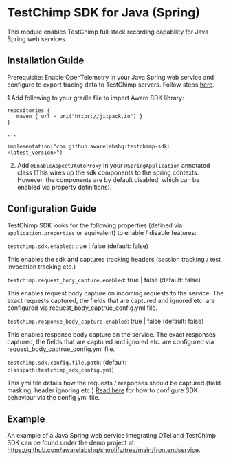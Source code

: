 # TestChimp SDK for Java (Spring)

This module enables TestChimp full stack recording capability for Java Spring web services.

## Installation Guide

Prerequisite: Enable OpenTelemetry in your Java Spring web service and configure to export tracing data to TestChimp servers. Follow steps [here](https://awarelabs.io/blog/getting-started-java).

1.Add following to your gradle file to import Aware SDK library:

```
repositories {
   maven { url = uri("https://jitpack.io") }
}

...

implementation("com.github.awarelabshq:testchimp-sdk:<latest_version>")

```

2. Add ```@EnableAspectJAutoProxy``` In your ```@SpringApplication``` annotated class (This wires up the sdk components to the spring contexts. However, the components are by default disabled, which can be enabled via property definitions).

## Configuration Guide

TestChimp SDK looks for the following properties (defined via ```application.properties``` or equivalent) to enable / disable features:

```testchimp.sdk.enabled```: true | false (default: false)

This enables the sdk and captures tracking headers (session tracking / test invocation tracking etc.)

```testchimp.request_body_capture.enabled```: true | false (default: false)

This enables request body capture on incoming requests to the service. The exact requests captured, the fields that are captured and ignored etc. are configured via request_body_captrue_config.yml file.

```testchimp.response_body_capture.enabled```: true | false (default: false)

This enables response body capture on the service. The exact responses captured, the fields that are captured and ignored etc. are configured via request_body_captrue_config.yml file.

```testchimp.sdk.config.file.path```: (default: ```classpath:testchimp_sdk_config.yml```)

This yml file details how the requests / responses should be captured (field masking, header ignoring etc.) [Read here](https://github.com/awarelabshq/aware-sdk/tree/main/backend#backend-sdk-configuration-file) for how to configure SDK behaviour via the config yml file.


## Example

An example of a Java Spring web service integrating OTel and TestChimp SDK can be found under the demo project at: https://github.com/awarelabshq/shoplify/tree/main/frontendservice.
